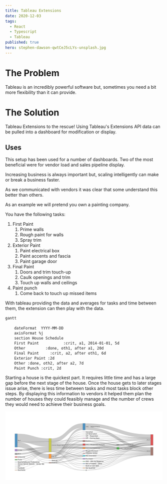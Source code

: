 ```yaml
---
title: Tableau Extensions
date: 2020-12-03
tags:
  - React
  - Typescript
  - Tableau
published: true
hero: stephen-dawson-qwtCeJ5cLYs-unsplash.jpg
---
```


<!-- - The Problem
  - Tableau doesn't always have the necessary flexibilty to display data -->


# The Problem

Tableau is an incredibly powerful software but, sometimes you need a bit more flexibility than it can provide. 

# The Solution

Tableau Extensions to the rescue! Using Tableau's Extensions API data can be pulled into a dashboard for modification or display.

## Uses

This setup has been used for a number of dashboards. Two of the most beneficial were for vendor load and sales pipeline display.

Increasing business is always important but, scaling intelligently can make or break a business faster. 

As we communicated with vendors it was clear that some understand this better than others. 

As an example we will pretend you own a painting company. 

You have the following tasks:
1. First Paint
   1. Prime walls
   2. Rough paint for walls
   3. Spray trim
2. Exterior Paint
   1. Paint electrical box
   2. Paint accents and fascia
   3. Paint garage door
3. Final Paint
   1. Doors and trim touch-up
   2. Caulk openings and trim
   3. Touch up walls and ceilings
4. Paint punch
   1. Come back to touch up missed items


With tableau providing the data and averages for tasks and time between them, the extension can then play with the data. 

<!-- Because first paint, final paint and, paint punch are blocking this is where issues tend to pop up. -->

```mermaid
gantt

    dateFormat  YYYY-MM-DD
    axisFormat %j
    section House Schedule
    First Paint           :crit, a1, 2014-01-01, 5d
    Other         :done, oth1, after a1, 20d
    Final Paint     :crit, a2, after oth1, 6d
    Exterior Paint :2d
    Other :done, oth2, after a2, 7d
    Paint Punch :crit, 2d

```
Starting a house is the quickest part. It requires little time and has a large gap before the next stage of the house. Once the house gets to later stages issue arise, there is less time between tasks and most tasks block other steps.
By displaying this information to vendors it helped them plan the number of houses they could feasibly manage and the number of crews they would need to achieve their business goals.





![Sales Sankey](newplot.png)
